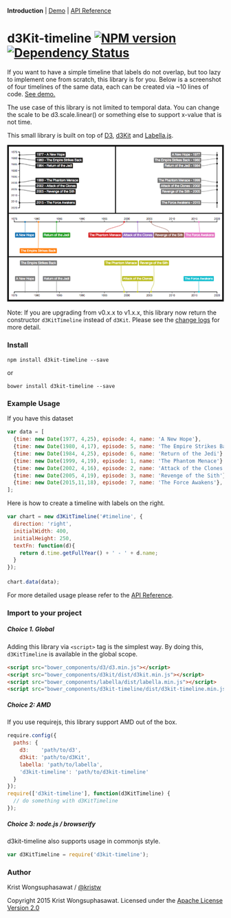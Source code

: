 **Introduction** |
[Demo](http://kristw.github.io/d3kit-timeline) |
[API Reference](docs/api.md)

# d3Kit-timeline [![NPM version][npm-image]][npm-url] [![Dependency Status][daviddm-image]][daviddm-url]

If you want to have a simple timeline that labels do not overlap, but too lazy to implement one from scratch, this library is for you. Below is a screenshot of four timelines of the same data, each can be created via ~10 lines of code. [See demo.](http://kristw.github.io/d3kit-timeline)

The use case of this library is not limited to temporal data. You can change the scale to be d3.scale.linear() or something else to support x-value that is not time.

This small library is built on top of [D3](http://d3js.org/), [d3Kit](https://github.com/twitter/d3kit) and [Labella.js](https://github.com/twitter/labella.js).

<p align="center">
  <a href="http://kristw.github.io/d3kit-timeline/" style="width:100%;">
    <img src="examples/images/thumbnail.png">
  </a>
</p>

Note: If you are upgrading from v0.x.x to v1.x.x, this library now return the constructor `d3KitTimeline` instead of `d3Kit`. Please see the [change logs](CHANGELOG.md) for more detail.

### Install

```
npm install d3kit-timeline --save
```

or

```
bower install d3kit-timeline --save
```

### Example Usage

If you have this dataset

```javascript
var data = [
  {time: new Date(1977, 4,25), episode: 4, name: 'A New Hope'},
  {time: new Date(1980, 4,17), episode: 5, name: 'The Empire Strikes Back'},
  {time: new Date(1984, 4,25), episode: 6, name: 'Return of the Jedi'},
  {time: new Date(1999, 4,19), episode: 1, name: 'The Phantom Menace'},
  {time: new Date(2002, 4,16), episode: 2, name: 'Attack of the Clones'},
  {time: new Date(2005, 4,19), episode: 3, name: 'Revenge of the Sith'},
  {time: new Date(2015,11,18), episode: 7, name: 'The Force Awakens'},
];
```

Here is how to create a timeline with labels on the right.

```javascript
var chart = new d3KitTimeline('#timeline', {
  direction: 'right',
  initialWidth: 400,
  initialHeight: 250,
  textFn: function(d){
    return d.time.getFullYear() + ' - ' + d.name;
  }
});

chart.data(data);
```

For more detailed usage please refer to the [API Reference](docs/api.md).

### Import to your project

##### Choice 1. Global

Adding this library via ```<script>``` tag is the simplest way. By doing this, ```d3KitTimeline``` is available in the global scope.

```html
<script src="bower_components/d3/d3.min.js"></script>
<script src="bower_components/d3kit/dist/d3kit.min.js"></script>
<script src="bower_components/labella/dist/labella.min.js"></script>
<script src="bower_components/d3kit-timeline/dist/d3kit-timeline.min.js"></script>
```

##### Choice 2: AMD

If you use requirejs, this library support AMD out of the box.

```javascript
require.config({
  paths: {
    d3:    'path/to/d3',
    d3kit: 'path/to/d3Kit',
    labella: 'path/to/labella',
    'd3kit-timeline': 'path/to/d3kit-timeline'
  }
});
require(['d3kit-timeline'], function(d3KitTimeline) {
  // do something with d3KitTimeline
});
```

##### Choice 3: node.js / browserify

d3kit-timeline also supports usage in commonjs style.

```javascript
var d3KitTimeline = require('d3kit-timeline');
```

### Author

Krist Wongsuphasawat / [@kristw](https://twitter.com/kristw)

Copyright 2015 Krist Wongsuphasawat.
Licensed under the [Apache License Version 2.0](http://www.apache.org/licenses/LICENSE-2.0)

[npm-image]: https://badge.fury.io/js/d3kit-timeline.svg
[npm-url]: https://npmjs.org/package/d3kit-timeline
[daviddm-image]: https://david-dm.org/kristw/d3kit-timeline.svg?theme=shields.io
[daviddm-url]: https://david-dm.org/kristw/d3kit-timeline
